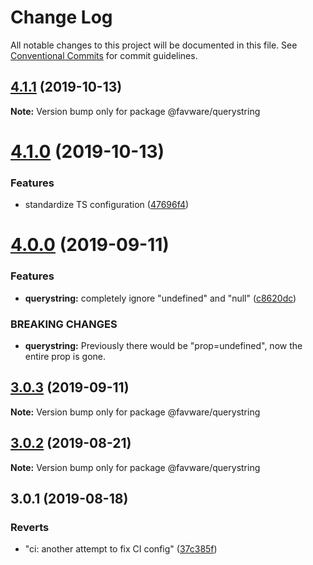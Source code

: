# Change Log

All notable changes to this project will be documented in this file.
See [Conventional Commits](https://conventionalcommits.org) for commit guidelines.

## [4.1.1](https://github.com/favware/node-packages/compare/@favware/querystring@4.1.0...@favware/querystring@4.1.1) (2019-10-13)

**Note:** Version bump only for package @favware/querystring





# [4.1.0](https://github.com/favware/node-packages/compare/@favware/querystring@4.0.0...@favware/querystring@4.1.0) (2019-10-13)


### Features

* standardize TS configuration ([47696f4](https://github.com/favware/node-packages/commit/47696f4e1dd2632b305ff9789cdd6c473fa709ca))





# [4.0.0](https://github.com/favware/node-packages/compare/@favware/querystring@3.0.3...@favware/querystring@4.0.0) (2019-09-11)


### Features

* **querystring:** completely ignore "undefined" and "null" ([c8620dc](https://github.com/favware/node-packages/commit/c8620dc))


### BREAKING CHANGES

* **querystring:** Previously there would be "prop=undefined", now the entire prop is gone.





## [3.0.3](https://github.com/favware/node-packages/compare/@favware/querystring@3.0.2...@favware/querystring@3.0.3) (2019-09-11)

**Note:** Version bump only for package @favware/querystring





## [3.0.2](https://github.com/favware/node-packages/compare/@favware/querystring@3.0.1...@favware/querystring@3.0.2) (2019-08-21)

**Note:** Version bump only for package @favware/querystring





## 3.0.1 (2019-08-18)


### Reverts

* "ci: another attempt to fix CI config" ([37c385f](https://github.com/favware/node-packages/commit/37c385f))
